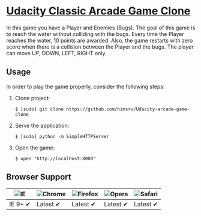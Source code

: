# [Udacity Classic Arcade Game Clone](https://github.com/udacity/frontend-nanodegree-arcade-game)

In this game you have a Player and Enemies (Bugs). The goal of this game is to reach the water without colliding with the bugs. Every time the Player reaches the water, 10 points are awarded. Also, the game restarts with zero score when there is a collision between the Player and the bugs. The player can move UP, DOWN, LEFT, RIGHT only.

## Usage

In order to play the game properly, consider the following steps:

1. Clone project:

    ```
    $ [sudo] git clone https://github.com/himsrv/Udacity-arcade-game-clone
    ```

2. Serve the application:

    ```
    $ [sudo] python -m SimpleHTTPServer
    ```

3. Open the game:

    ```
    $ open "http://localhost:8000"
    ```

## Browser Support

![IE](https://screenshots.en.sftcdn.net/en/scrn/94000/94114/internet-explorer-9-13-698x535.jpg) | ![Chrome](https://www.tech21century.com/wp-content/uploads/2015/03/chromelogo.png) | ![Firefox](https://www.mozilla.org/media/img/firefox/firefox-256.e2c1fc556816.jpg) | ![Opera](http://www-static.operacdn.com/static-heap/75/759b5d5a74e1be5fdfd0fd1fed338c9d1c6cbb33/opera-152.png) | ![Safari](https://support.apple.com/library/content/dam/edam/applecare/images/en_US/mac_apps/safari/yosemite-safai_icon.png)
--- | --- | --- | --- | --- |
IE 9+ ✔ | Latest ✔ | Latest ✔ | Latest ✔ | Latest ✔ |

